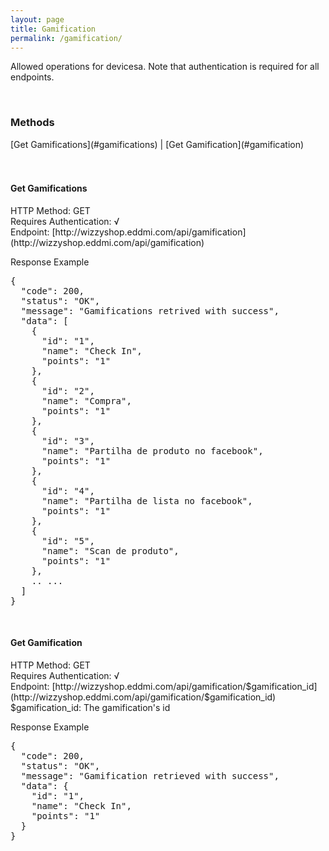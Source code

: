 ```yaml
---
layout: page
title: Gamification
permalink: /gamification/
---
```

<p>Allowed operations for devicesa. Note that authentication is required for all endpoints.</p>
<br/>

<h3>Methods</h3>
[Get Gamifications](#gamifications) | 
[Get Gamification](#gamification)
<br/>
<br/>
<br/>

<h4 id="gamifications">Get Gamifications</h4>
HTTP Method: GET
<br/>
Requires Authentication: √
<br/>
Endpoint: [http://wizzyshop.eddmi.com/api/gamification](http://wizzyshop.eddmi.com/api/gamification)

Response Example
<pre>
{
  "code": 200,
  "status": "OK",
  "message": "Gamifications retrived with success",
  "data": [
    {
      "id": "1",
      "name": "Check In",
      "points": "1"
    },
    {
      "id": "2",
      "name": "Compra",
      "points": "1"
    },
    {
      "id": "3",
      "name": "Partilha de produto no facebook",
      "points": "1"
    },
    {
      "id": "4",
      "name": "Partilha de lista no facebook",
      "points": "1"
    },
    {
      "id": "5",
      "name": "Scan de produto",
      "points": "1"
    },
    .. ...
  ]
}
</pre>
<br/>

<h4 id="gamification">Get Gamification</h4>
HTTP Method: GET
<br/>
Requires Authentication: √
<br/>
Endpoint: [http://wizzyshop.eddmi.com/api/gamification/$gamification_id](http://wizzyshop.eddmi.com/api/gamification/$gamification_id)
<br/>
$gamification_id: The gamification's id

Response Example
<pre>
{
  "code": 200,
  "status": "OK",
  "message": "Gamification retrieved with success",
  "data": {
    "id": "1",
    "name": "Check In",
    "points": "1"
  }
}
</pre>